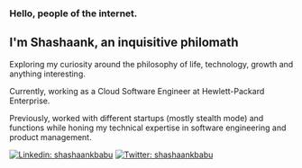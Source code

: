 ### Hello, people of the internet. 

## I'm Shashaank, an inquisitive philomath

Exploring my curiosity around the philosophy of life, technology, growth and anything interesting. 

Currently, working as a Cloud Software Engineer at Hewlett-Packard Enterprise.

Previously, worked with different startups (mostly stealth mode) and functions while honing my technical expertise in software engineering and product management.

[![Linkedin: shashaankbabu](https://img.shields.io/badge/-shashaank-blue?style=for-the-badge&logo=Linkedin&logoColor=white&link=https://www.linkedin.com/in/shashaankbabu/)](https://www.linkedin.com/in/shashaankbabu/)
[![Twitter: shashaankbabu](https://img.shields.io/badge/-shashaank-blue?style=for-the-badge&logo=Twitter&logoColor=white&link=https://twitter.com/shashaankbabu)](https://twitter.com/shashaankbabu)
